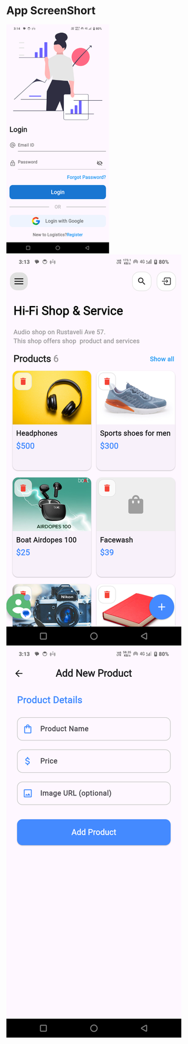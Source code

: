 # App ScreenShort
<div>
  <img src = "https://github.com/rahulkumardev24/ecommerce_app-add_to_cart_with_sharedPreferences/blob/main/Login%20screen.png" height = 600 />
  <img src = "https://github.com/rahulkumardev24/ecommerce_app-add_to_cart_with_sharedPreferences/blob/main/Home%20screen.png" /> 
  <img src = "https://github.com/rahulkumardev24/ecommerce_app-add_to_cart_with_sharedPreferences/blob/main/Add%20item%20sacreen.png" /> 
 </div>
